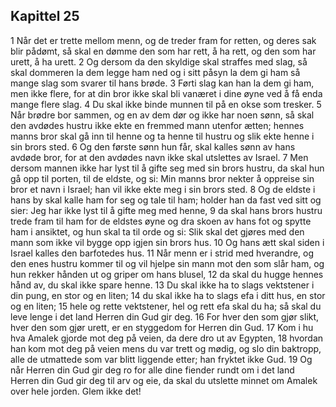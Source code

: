 ## Kapittel 25

1 Når det er trette mellom menn, og de treder fram for retten, og deres sak blir pådømt, så skal en dømme den som har rett, å ha rett, og den som har urett, å ha urett.
2 Og dersom da den skyldige skal straffes med slag, så skal dommeren la dem legge ham ned og i sitt påsyn la dem gi ham så mange slag som svarer til hans brøde.
3 Førti slag kan han la dem gi ham, men ikke flere, for at din bror ikke skal bli vanæret i dine øyne ved å få enda mange flere slag.
4 Du skal ikke binde munnen til på en okse som tresker.
5 Når brødre bor sammen, og en av dem dør og ikke har noen sønn, så skal den avdødes hustru ikke ekte en fremmed mann utenfor ætten; hennes manns bror skal gå inn til henne og ta henne til hustru og slik ekte henne i sin brors sted.
6 Og den første sønn hun får, skal kalles sønn av hans avdøde bror, for at den avdødes navn ikke skal utslettes av Israel.
7 Men dersom mannen ikke har lyst til å gifte seg med sin brors hustru, da skal hun gå opp til porten, til de eldste, og si: Min manns bror nekter å oppreise sin bror et navn i Israel; han vil ikke ekte meg i sin brors sted.
8 Og de eldste i hans by skal kalle ham for seg og tale til ham; holder han da fast ved sitt og sier: Jeg har ikke lyst til å gifte meg med henne,
9 da skal hans brors hustru trede fram til ham for de eldstes øyne og dra skoen av hans fot og spytte ham i ansiktet, og hun skal ta til orde og si: Slik skal det gjøres med den mann som ikke vil bygge opp igjen sin brors hus.
10 Og hans ætt skal siden i Israel kalles den barfotedes hus.
11 Når menn er i strid med hverandre, og den enes hustru kommer til og vil hjelpe sin mann mot den som slår ham, og hun rekker hånden ut og griper om hans blusel,
12 da skal du hugge hennes hånd av, du skal ikke spare henne.
13 Du skal ikke ha to slags vektstener i din pung, en stor og en liten;
14 du skal ikke ha to slags efa i ditt hus, en stor og en liten;
15 hele og rette vektstener, hel og rett efa skal du ha; så skal du leve lenge i det land Herren din Gud gir deg.
16 For hver den som gjør slikt, hver den som gjør urett, er en styggedom for Herren din Gud.
17 Kom i hu hva Amalek gjorde mot deg på veien, da dere dro ut av Egypten,
18 hvordan han kom mot deg på veien mens du var trett og mødig, og slo din baktropp, alle de utmattede som var blitt liggende etter; han fryktet ikke Gud.
19 Og når Herren din Gud gir deg ro for alle dine fiender rundt om i det land Herren din Gud gir deg til arv og eie, da skal du utslette minnet om Amalek over hele jorden. Glem ikke det!
